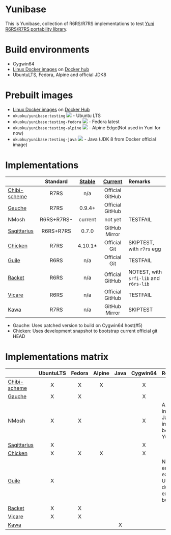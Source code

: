 Yunibase
========

This is Yunibase, collection of R6RS/R7RS implementations to test [Yuni R6RS/R7RS portability library][].

Build environments
==================

* Cygwin64
* [Linux Docker images][] on [Docker hub][]
 * UbuntuLTS, Fedora, Alpine and official JDK8

Prebuilt images
===============

* [Linux Docker images][] on [Docker Hub][]
 * `okuoku/yunibase:testing` [![](https://badge.imagelayers.io/okuoku/yunibase:testing.svg)](https://imagelayers.io/?images=okuoku/yunibase:testing) - Ubuntu LTS
 * `okuoku/yunibase:testing-fedora` [![](https://badge.imagelayers.io/okuoku/yunibase:testing-fedora.svg)](https://imagelayers.io/?images=okuoku/yunibase:testing-fedora) - Fedora latest
 * `okuoku/yunibase:testing-alpine` [![](https://badge.imagelayers.io/okuoku/yunibase:testing-alpine.svg)](https://imagelayers.io/?images=okuoku/yunibase:testing-alpine) - Alpine Edge(Not used in Yuni for now)
 * `okuoku/yunibase:testing-java` [![](https://badge.imagelayers.io/okuoku/yunibase:testing-java.svg)](https://imagelayers.io/?images=okuoku/yunibase:testing-java) - Java (JDK 8 from Docker official image)

Implementations
===============

|                |Standard  |[Stable][]|[Current][]    |Remarks                               |
|:---------------|:--------:|:--------:|:-------------:|:-------------------------------------|
|[Chibi-scheme][]|R7RS      |n/a       |Official GitHub|                                      |
|[Gauche][]      |R7RS      |0.9.4+    |Official GitHub|                                      |
|NMosh           |R6RS+R7RS-|current   |not yet        |TESTFAIL                              |
|[Sagittarius][] |R6RS+R7RS |0.7.0     |GitHub Mirror  |                                      |
|[Chicken][]     |R7RS      |4.10.1*   |Official Git   |SKIPTEST, with `r7rs` egg             |
|[Guile][]       |R6RS      |n/a       |Official Git   |TESTFAIL                              |
|[Racket][]      |R6RS      |n/a       |Official GitHub|NOTEST, with `srfi-lib` and `r6rs-lib`|
|[Vicare][]      |R6RS      |n/a       |Official GitHub|TESTFAIL                              |
|[Kawa][]        |R7RS      |n/a       |GitHub Mirror  |SKIPTEST                              |

* Gauche: Uses patched version to build on Cygwin64 host(#5)
* Chicken: Uses development snapshot to bootstrap current official git HEAD

Implementations matrix
======================

|                |UbuntuLTS|Fedora|Alpine|Java|Cygwin64|Remarks|
|:---------------|:-------:|:----:|:----:|:--:|:------:|:------|
|[Chibi-scheme][]|X        |X     |X     |    |X       |       |
|[Gauche][]      |X        |X     |      |    |X       |       |
|NMosh           |X        |X     |      |    |X       |Also included in Java image to bootstrap Yuni|
|[Sagittarius][] |X        |      |      |    |X       |       |
|[Chicken][]     |X        |X     |X     |    |X       |       |
|[Guile][]       |X        |      |      |    |        |Not enabled except UbuntuLTS due to excessive build time|
|[Racket][]      |X        |X     |      |    |        |       |
|[Vicare][]      |X        |X     |      |    |        |       |
|[Kawa][]        |         |      |      |X   |        |       |


[Stable]: https://bitbucket.org/okuoku/yunibase-impl-stable
[Current]: https://github.com/okuoku/yunibase/tree/master/impl-current
[Docker Hub]: https://hub.docker.com/r/okuoku/yunibase/
[Yuni R6RS/R7RS portability library]: https://github.com/okuoku/yuni
[Linux Docker images]: https://github.com/okuoku/yunibase/tree/master/hosts/docker-linux

[Chibi-scheme]: http://synthcode.com/wiki/chibi-scheme
[Gauche]: http://practical-scheme.net/gauche/
[Sagittarius]: https://bitbucket.org/ktakashi/sagittarius-scheme/wiki/Home
[Chicken]: http://www.call-cc.org/
[Guile]: http://www.gnu.org/software/guile/
[Racket]: https://racket-lang.org/
[Vicare]: http://marcomaggi.github.io/vicare.html
[Kawa]: http://www.gnu.org/software/kawa/
